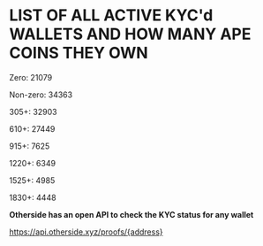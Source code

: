 # LIST OF ALL ACTIVE KYC'd WALLETS AND HOW MANY APE COINS THEY OWN

Zero: 21079

Non-zero: 34363

305+: 32903

610+: 27449

915+: 7625

1220+: 6349

1525+: 4985

1830+: 4448

**Otherside has an open API to check the KYC status for any wallet**

https://api.otherside.xyz/proofs/{address}